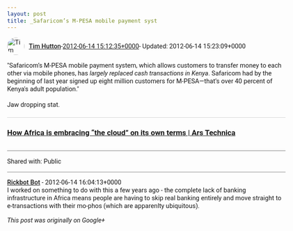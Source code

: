 ```yaml
---
layout: post
title: _Safaricom’s M-PESA mobile payment syst
---
```


<html><head><meta charset="utf-8"><title>&amp;quot;Safaricom’s M-PESA mobile payment system, which allows customers to tra...</title><style>body {font: 11pt Roboto, Arial, sans-serif; max-width: 640px; margin: 24px;}.author-photo {border-radius: 50%; margin-right: 10px; width: 40px;}.author {font-weight: 500;}.main-content {margin: 15px 0 15px;}.post-title {font-weight: bold;}.location {display: block; margin-top: 15px;}.location img {float: left; margin-right: 5px; width: 20px;}.media-link {display: inline-block; max-width: 100%; vertical-align: top;}.media-link p {margin-top: 5px; max-height: 4em; overflow: scroll;}.media {max-height: 100vh; max-width: 100%;}.video-placeholder {background: black; display: flex; height: 300px; max-width: 100%; width: 640px;}.play-icon {border-bottom: 30px solid transparent; border-left: 50px solid white; border-top: 30px solid transparent; color: white; margin: auto;}.album {max-height: 800px; overflow: scroll; width: calc(100vw - 48px);}.album .media-link {margin-right: 5px; max-width: 250px;}.album .media {max-height: 250px;}.link-embed {border-top: 1px solid lightgrey; display: block; margin-top: 20px;}.link-embed img {max-width: 100%;}.inline-link-embed {display: block;}.inline-link-embed img {vertical-align: middle;}.link-title {display: inline-block; font-size: medium; font-weight: 300; padding-left: 1em;}.reshare-attribution {display: block; font-weight: bold; margin-bottom: 10px;}.poll-image {margin-bottom: 5px; max-height: 300px; max-width: 500px;}.poll-choice {align-items: center; display: flex; margin-bottom: 5px; max-width: 500px;}.poll-choice-percentage {background-color: lightblue; height: 100%; left: 0; position: absolute; z-index: -1;}.poll-choice-selected {margin-right: 5px;}.poll-choice-results {border: 1px solid lightgray; border-radius: 5px; display: flex; line-height: 40px; overflow: hidden; padding: 0 8px; position: relative;}.poll-choice-results, .poll-choice-description {flex-grow: 1; margin-right: 10px;}.poll-choice-image {width: 100%;}.poll-choice-image, .poll-choice-image img {max-height: 40px; max-width: 100px;}.poll-choice-votes {max-height: 100px; overflow: auto;}.plus-entity-embed {color: black; display: block; text-decoration: none;}.plus-entity-embed-cover-photo {max-height: 300px; max-width: 100%;}.plus-entity-embed-info {padding: 0 1em 1em;}.plus-entity-embed-info h2 {font-weight: 500; margin: 10px 0;}.plus-entity-embed-info p {font-size: small; margin: 0;}.collection-owner-avatar {border-radius: 50%; border: 2px solid white; height: 40px; margin-top: -22px;}.visibility {padding: 1em 0; border-top: 1px solid grey;}.post-activity {padding: 1em 0; border-top: 1px solid grey;}.comments {border-top: 1px solid gray; padding-top: 1em;}.comment + .comment {margin-top: 1em;}.comment .media-link, .comment .inline-link-embed {margin-top: 5px;}</style></head><body><div style="margin-bottom:1em;"><div style="display:flex; align-items:center"><img class="author-photo" src="https://lh4.googleusercontent.com/-epo4ZZKNqEw/AAAAAAAAAAI/AAAAAAAAVSU/qu3LpcHEnoQ/s64-c/photo.jpg" alt="Tim Hutton"><a href="https://plus.google.com/+TimHutton" target="_blank" class="author">Tim Hutton</a> - <a target="_blank" href="https://plus.google.com/+TimHutton/posts/Gp9MQJAsjTW">2012-06-14 15:12:35+0000</a><span> - Updated: 2012-06-14 15:23:09+0000</span></div><div class="main-content">&quot;Safaricom’s M-PESA mobile payment system, which allows customers to transfer money to each other via mobile phones, has <i>largely replaced cash transactions in Kenya</i>. Safaricom had by the beginning of last year signed up eight million customers for M-PESA—that’s over 40 percent of Kenya&#39;s adult population.&quot;<br><br>Jaw dropping stat.</div><a href="http://arstechnica.com/business/2012/06/why-africa-embraces-cloud-computing/" target="_blank" class="link-embed"><h3>How Africa is embracing “the cloud” on its own terms | Ars Technica</h3><img src="http://cdn.arstechnica.net/wp-content/uploads/2012/06/nairobi.jpg" alt=""></a></div><div class="visibility">Shared with: Public</div><div class="comments"><div class="comment"><a target="_blank" href="https://plus.google.com/117237311278284729156" class="author">Rickbot Bot</a><span class="time"> - 2012-06-14 16:04:13+0000</span><div class="comment-content">I worked on something to do with this a few years ago - the complete lack of banking infrastructure in Africa means people are having to skip real banking entirely and move straight to e-transactions with their mo-phos (which are apparenlty ubiquitous).</div></div></div></body></html>

<i>This post was originally on Google+</i>